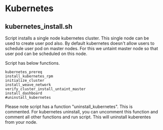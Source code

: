 # Kubernetes 
## kubernetes_install.sh 
Script installs a single node kubernetes cluster. This single node can be used to create user pod also.
By default kubernetes doesn't allow users to schedule user pod on master nodes. For this we untaint master node so that user pod can be scheduled on this node.

Script has below functions.
```
kubernetes_prereq
install_kubernetes_rpm
initialize_cluster
install_weave_network
verify_cluster_install_untaint_master
install_dashboard
#uninstall_kubernetes
```

Please note script has a function "uninstall_kubernetes". This is commented. For kubernetes uninstall, you can uncomment this function and comment all other functions and run script. This will uninstall kuberentes from your node.
